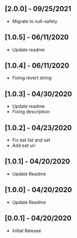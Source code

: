 ## [2.0.0] - 09/25/2021

- Migrate to null-safety
## [1.0.5] - 06/11/2020

- Update readme

## [1.0.4] - 06/11/2020

- Fixing revert string

## [1.0.3] - 04/30/2020

- Update readme
- Fixing description

## [1.0.2] - 04/23/2020

- Fix eat list and set
- Add eat uri

## [1.0.1] - 04/20/2020

- Update Readme

## [1.0.0] - 04/20/2020

- Update Readme

## [0.0.1] - 04/20/2020

- Initial Release
